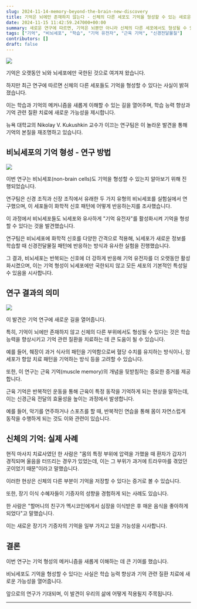 ```yaml
---
slug: 2024-11-14-memory-beyond-the-brain-new-discovery
title: 기억은 뇌에만 존재하지 않는다 - 신체의 다른 세포도 기억을 형성할 수 있는 새로운 연구 결과
date: 2024-11-15 11:42:59.247000+00:00
summary: 새로운 연구에 따르면, 기억은 뇌뿐만 아니라 신체의 다른 세포에서도 형성될 수 있습니다. 이 발견은 학습 능력 향상과 기억 관련 질환 치료에 새로운 가능성을 제시합니다.
tags: ["기억", "비뇌세포", "학습", "기억 유전자", "근육 기억", "신경전달물질"]
contributors: []
draft: false
---
```


![](https://blogger.googleusercontent.com/img/a/AVvXsEhxe1JeEIqTlAto-hw9Ll1HuinmcvyGR_8YmuO_jXhoeHU-46VrG00hcuYSVQKLt61xLU5kfOKGDe7t_0VdUi8vTB_UPyv-33fIVR7mR_vZJpDdKtagQV9fGnPNQ1VvkBDN2drreIyydHqTx49Wt-LOLlUGeVu43ce6yO_IRmwasXJY4mLx0ZQz8_P2S-o)

기억은 오랫동안 뇌와 뇌세포에만 국한된 것으로 여겨져 왔습니다.

하지만 최근 연구에 따르면 신체의 다른 세포들도 기억을 형성할 수 있다는 사실이 밝혀졌습니다.

이는 학습과 기억의 메커니즘을 새롭게 이해할 수 있는 길을 열어주며, 학습 능력 향상과 기억 관련 질환 치료에 새로운 가능성을 제시합니다.

뉴욕 대학교의 Nikolay V. Kukushkin 교수가 이끄는 연구팀은 이 놀라운 발견을 통해 기억의 본질을 재조명하고 있습니다.

## 비뇌세포의 기억 형성 - 연구 방법

![](https://blogger.googleusercontent.com/img/a/AVvXsEjxBwaedR2W35J1NH_o_P7b4ekf-9Dw6wK-Kz9IEYCFGPUAKVfGUkwV3BTnk7d30vUqNNLNVwZa9MkQR_2icf6qBU6B61kdJvvxbbYuFUaZmZlcUgRqfke28f8r4Zatsr2EpRk5JENkFCibZFgSH3adrZYt-8IBRTlkZTkvf3tmrdaklhvF_R4rxcPog8w)

이번 연구는 비뇌세포(non-brain cells)도 기억을 형성할 수 있는지 알아보기 위해 진행되었습니다.

연구팀은 신경 조직과 신장 조직에서 유래한 두 가지 유형의 비뇌세포를 실험실에서 연구했으며, 이 세포들이 화학적 신호 패턴에 어떻게 반응하는지를 조사했습니다.

이 과정에서 비뇌세포들도 뇌세포와 유사하게 "기억 유전자"를 활성화시켜 기억을 형성할 수 있다는 것을 발견했습니다.

연구팀은 비뇌세포에 화학적 신호를 다양한 간격으로 적용해, 뇌세포가 새로운 정보를 학습할 때 신경전달물질 패턴에 반응하는 방식과 유사한 실험을 진행했습니다.

그 결과, 비뇌세포는 반복되는 신호에 더 강하게 반응해 기억 유전자를 더 오랫동안 활성화시켰으며, 이는 기억 형성이 뇌세포에만 국한되지 않고 모든 세포의 기본적인 특성일 수 있음을 시사합니다.

## 연구 결과의 의미

![](https://blogger.googleusercontent.com/img/a/AVvXsEi4FnqVtKetMFuXm_TbnZqQzLvJhRBT9R2zwSiVdHPnZS1AYUtWAL48Xtcs7hlZBY1lQGT30X2o_4awXoLaXpDgr7ApieuGES2mYlAbqGi0ezraRnuCsRoNRDCvbqKmRfqOpj0GdKonlVJg4QdUwDo1RtcfT9phsfPleI2UCckPDIwR03G6dNA-pxzVr88)

이 발견은 기억 연구에 새로운 길을 열어줍니다.

특히, 기억이 뇌에만 존재하지 않고 신체의 다른 부위에서도 형성될 수 있다는 것은 학습 능력을 향상시키고 기억 관련 질환을 치료하는 데 큰 도움이 될 수 있습니다.

예를 들어, 췌장이 과거 식사의 패턴을 기억함으로써 혈당 수치를 유지하는 방식이나, 암세포가 항암 치료 패턴을 기억하는 방식 등을 고려할 수 있습니다.

또한, 이 연구는 근육 기억(muscle memory)의 개념을 뒷받침하는 중요한 증거를 제공합니다.

근육 기억은 반복적인 운동을 통해 근육이 특정 동작을 기억하게 되는 현상을 말하는데, 이는 신경근육 전달의 효율성을 높이는 과정에서 발생합니다.

예를 들어, 악기를 연주하거나 스포츠를 할 때, 반복적인 연습을 통해 몸이 자연스럽게 동작을 수행하게 되는 것도 이와 관련이 있습니다.

## 신체의 기억: 실제 사례

현직 마사지 치료사였던 한 사람은 "몸의 특정 부위에 압력을 가했을 때 환자가 갑자기 경직되며 울음을 터뜨리는 경우가 있었는데, 이는 그 부위가 과거에 트라우마를 겪었던 곳이었기 때문"이라고 말했습니다.

이러한 현상은 신체의 다른 부분이 기억을 저장할 수 있다는 증거로 볼 수 있습니다.

또한, 장기 이식 수혜자들이 기증자의 성향을 경험하게 되는 사례도 있습니다.

한 사람은 "할머니의 친구가 멕시코인에게서 심장을 이식받은 후 매운 음식을 좋아하게 되었다"고 말했습니다.

이는 새로운 장기가 기증자의 기억을 일부 가지고 있을 가능성을 시사합니다.

## 결론

이번 연구는 기억 형성의 메커니즘을 새롭게 이해하는 데 큰 기여를 했습니다.

비뇌세포도 기억을 형성할 수 있다는 사실은 학습 능력 향상과 기억 관련 질환 치료에 새로운 가능성을 열어줍니다.

앞으로의 연구가 기대되며, 이 발견이 우리의 삶에 어떻게 적용될지 주목됩니다.

---
